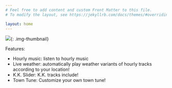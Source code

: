 ```yaml
---
# Feel free to add content and custom Front Matter to this file.
# To modify the layout, see https://jekyllrb.com/docs/themes/#overriding-theme-defaults

layout: home
---
```

![](https://github.com/PikaDude/ac-music-extension-revived/blob/master/docs/banner.png?raw=true){: .img-thumbnail}

Features:
- Hourly music: listen to hourly music
- Live weather: automatically play weather variants of hourly tracks according to your location!
- K.K. Slider: K.K. tracks include!
- Town Tune: Customize your own town tune!

